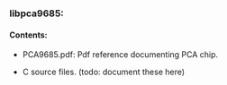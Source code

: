 ### libpca9685:

#### Contents:

* PCA9685.pdf: Pdf reference documenting PCA chip.

* C source files. (todo: document these here)